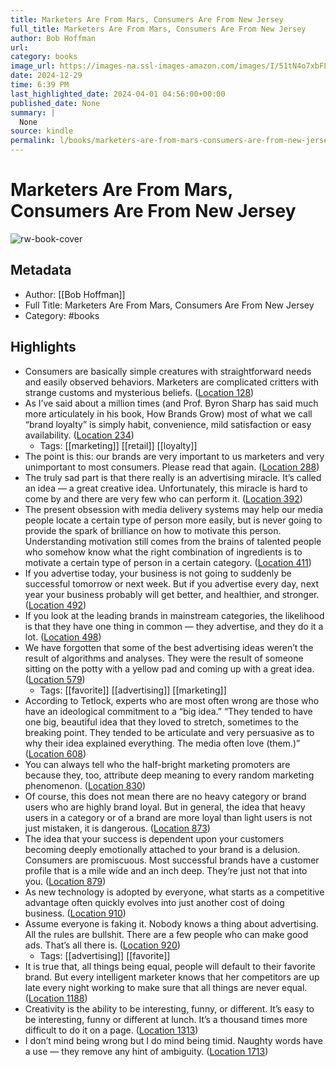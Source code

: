 ```yaml
---
title: Marketers Are From Mars, Consumers Are From New Jersey
full_title: Marketers Are From Mars, Consumers Are From New Jersey
author: Bob Hoffman
url: 
category: books
image_url: https://images-na.ssl-images-amazon.com/images/I/51tN4o7xbFL._SL200_.jpg
date: 2024-12-29
time: 6:39 PM
last_highlighted_date: 2024-04-01 04:56:00+00:00
published_date: None
summary: |
  None
source: kindle
permalink: l/books/marketers-are-from-mars-consumers-are-from-new-jersey
---
```

# Marketers Are From Mars, Consumers Are From New Jersey

![rw-book-cover](https://images-na.ssl-images-amazon.com/images/I/51tN4o7xbFL._SL200_.jpg)

## Metadata
- Author: [[Bob Hoffman]]
- Full Title: Marketers Are From Mars, Consumers Are From New Jersey
- Category: #books

## Highlights
- Consumers are basically simple creatures with straightforward needs and easily observed behaviors. Marketers are complicated critters with strange customs and mysterious beliefs. ([Location 128](https://readwise.io/to_kindle?action=open&asin=B00XJPSK6Y&location=128))
- As I’ve said about a million times (and Prof. Byron Sharp has said much more articulately in his book, How Brands Grow) most of what we call “brand loyalty” is simply habit, convenience, mild satisfaction or easy availability. ([Location 234](https://readwise.io/to_kindle?action=open&asin=B00XJPSK6Y&location=234))
    - Tags: [[marketing]] [[retail]] [[loyalty]] 
- The point is this: our brands are very important to us marketers and very unimportant to most consumers. Please read that again. ([Location 288](https://readwise.io/to_kindle?action=open&asin=B00XJPSK6Y&location=288))
- The truly sad part is that there really is an advertising miracle. It’s called an idea — a great creative idea. Unfortunately, this miracle is hard to come by and there are very few who can perform it. ([Location 392](https://readwise.io/to_kindle?action=open&asin=B00XJPSK6Y&location=392))
- The present obsession with media delivery systems may help our media people locate a certain type of person more easily, but is never going to provide the spark of brilliance on how to motivate this person. Understanding motivation still comes from the brains of talented people who somehow know what the right combination of ingredients is to motivate a certain type of person in a certain category. ([Location 411](https://readwise.io/to_kindle?action=open&asin=B00XJPSK6Y&location=411))
- If you advertise today, your business is not going to suddenly be successful tomorrow or next week. But if you advertise every day, next year your business probably will get better, and healthier, and stronger. ([Location 492](https://readwise.io/to_kindle?action=open&asin=B00XJPSK6Y&location=492))
- If you look at the leading brands in mainstream categories, the likelihood is that they have one thing in common — they advertise, and they do it a lot. ([Location 498](https://readwise.io/to_kindle?action=open&asin=B00XJPSK6Y&location=498))
- We have forgotten that some of the best advertising ideas weren’t the result of algorithms and analyses. They were the result of someone sitting on the potty with a yellow pad and coming up with a great idea. ([Location 579](https://readwise.io/to_kindle?action=open&asin=B00XJPSK6Y&location=579))
    - Tags: [[favorite]] [[advertising]] [[marketing]] 
- According to Tetlock, experts who are most often wrong are those who have an ideological commitment to a “big idea.” “They tended to have one big, beautiful idea that they loved to stretch, sometimes to the breaking point. They tended to be articulate and very persuasive as to why their idea explained everything. The media often love (them.)” ([Location 608](https://readwise.io/to_kindle?action=open&asin=B00XJPSK6Y&location=608))
- You can always tell who the half-bright marketing promoters are because they, too, attribute deep meaning to every random marketing phenomenon. ([Location 830](https://readwise.io/to_kindle?action=open&asin=B00XJPSK6Y&location=830))
- Of course, this does not mean there are no heavy category or brand users who are highly brand loyal. But in general, the idea that heavy users in a category or of a brand are more loyal than light users is not just mistaken, it is dangerous. ([Location 873](https://readwise.io/to_kindle?action=open&asin=B00XJPSK6Y&location=873))
- The idea that your success is dependent upon your customers becoming deeply emotionally attached to your brand is a delusion. Consumers are promiscuous. Most successful brands have a customer profile that is a mile wide and an inch deep. They’re just not that into you. ([Location 879](https://readwise.io/to_kindle?action=open&asin=B00XJPSK6Y&location=879))
- As new technology is adopted by everyone, what starts as a competitive advantage often quickly evolves into just another cost of doing business. ([Location 910](https://readwise.io/to_kindle?action=open&asin=B00XJPSK6Y&location=910))
- Assume everyone is faking it. Nobody knows a thing about advertising. All the rules are bullshit. There are a few people who can make good ads. That’s all there is. ([Location 920](https://readwise.io/to_kindle?action=open&asin=B00XJPSK6Y&location=920))
    - Tags: [[advertising]] [[favorite]] 
- It is true that, all things being equal, people will default to their favorite brand. But every intelligent marketer knows that her competitors are up late every night working to make sure that all things are never equal. ([Location 1188](https://readwise.io/to_kindle?action=open&asin=B00XJPSK6Y&location=1188))
- Creativity is the ability to be interesting, funny, or different. It’s easy to be interesting, funny or different at lunch. It’s a thousand times more difficult to do it on a page. ([Location 1313](https://readwise.io/to_kindle?action=open&asin=B00XJPSK6Y&location=1313))
- I don’t mind being wrong but I do mind being timid. Naughty words have a use — they remove any hint of ambiguity. ([Location 1713](https://readwise.io/to_kindle?action=open&asin=B00XJPSK6Y&location=1713))


